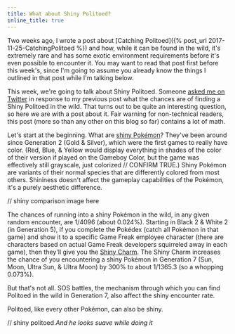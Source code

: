```yaml
---
title: What about Shiny Politoed?
inline_title: true
---
```


Two weeks ago, I wrote a post about [Catching Politoed]({% post_url 2017-11-25-CatchingPolitoed %}) and how, while it can be found in the wild, it's extremely rare and has some exotic environment requirements before it's even possible to encounter it. You may want to read that post first before this week's, since I'm going to assume you already know the things I outlined in that post while I'm talking below.

This week, we're going to talk about Shiny Politoed. Someone [asked me on Twitter](https://twitter.com/Pyroka/status/934410053850935296) in response to my previous post what the chances are of finding a Shiny Politoed in the wild. That turns out to be quite an interesting question, so here we are with a post about it. Fair warning for non-technical readers, this post (more so than any other on this blog so far) contains a lot of math.

Let's start at the beginning. What are [shiny Pokémon](https://bulbapedia.bulbagarden.net/wiki/Shiny_Pok%C3%A9mon)? They've been around since Generation 2 (Gold & Silver), which were the first games to really have color. (Red, Blue, & Yellow would display everything in shades of the color of their version if played on the Gameboy Color, but the game was effectively still grayscale, just colorized // CONFIRM TRUE.) Shiny Pokémon are variants of their normal species that are differently colored from most others. Shininess doesn't affect the gameplay capabilities of the Pokémon, it's a purely aesthetic difference.

// shiny comparison image here

The chances of running into a shiny Pokémon in the wild, in any given random encounter, are 1/4096 (about 0.024%). Starting in Black 2 & White 2 (in Generation 5), if you complete the Pokédex (catch all Pokémon in that game) and show it to a specific Game Freak employee character (there are characters based on actual Game Freak developers squirreled away in each game), then they'll give you the [Shiny Charm](https://www.serebii.net/itemdex/shinycharm.shtml). The Shiny Charm increases the chance of you encountering a shiny Pokémon in Generation 7 (Sun, Moon, Ultra Sun, & Ultra Moon) by 300% to about 1/1365.3 (so a whopping 0.073%).

But that's not all. SOS battles, the mechanism through which you can find Politoed in the wild in Generation 7, also affect the shiny encounter rate.

Politoed, like every other Pokémon, can also be shiny.

// shiny politoed
*And he looks suave while doing it*

